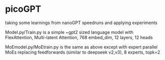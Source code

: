 # picoGPT
taking some learnings from nanoGPT speedruns and applying experiments


Model.py/Train.py is a simple ~gpt2 sized language model with FlexAttention, Multi-latent Attention, 768 embed_dim, 12 layers, 12 heads



MoEmodel.py/MoEtrain.py is the same as above except with expert parallel MoEs replacing feedforwards (similar to deepseek v2,v3), 8 experts, topk=2
